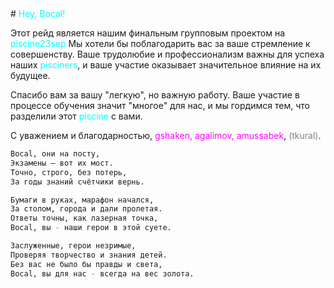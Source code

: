 <html>
# <span style="color:aqua">Hey, Bocal!</span>

Этот рейд является нашим финальным групповым проектом на <span style="color:aqua">piscine23sep</span>
Мы хотели бы поблагодарить вас за ваше стремление к совершенству. Ваше трудолюбие и профессионализм важны для успеха наших <span style="color:aqua">pisciners</span>, и ваше участие оказывает значительное влияние на их будущее.

Спасибо вам за вашу "легкую", но важную работу. Ваше участие в процессе обучения значит "многое" для нас, и мы гордимся тем, что разделили этот <span style="color:aqua">piscine</span> с вами.

С уважением и благодарностью, <span style="color:fuchsia">gshaken, agalimov, amussabek</span>, <span style="color:grey">(tkural)</span>.
</html>

```bash
Bocal, они на посту,
Экзамены — вот их мост.
Точно, строго, без потерь,
За годы знаний счётчики вернь.

Бумаги в руках, марафон начался,
За столом, города и дали пролетая.
Ответы точны, как лазерная точка,
Bocal, вы - наши герои в этой суете.

Заслуженные, герои незримые,
Проверяя творчество и знания детей.
Без вас не было бы правды и света,
Bocal, вы для нас - всегда на вес золота.

